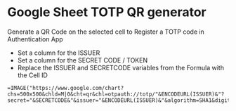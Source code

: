 # Google Sheet TOTP QR generator

Generate a QR Code on the selected cell to Register a TOTP code in Authentication App

- Set a column for the ISSUER
- Set a column for the SECRET CODE / TOKEN
- Replace the ISSUER and SECRETCODE variables from the Formula with the Cell ID

```
=IMAGE("https://www.google.com/chart?chs=500x500&chld=M|0&cht=qr&chl=otpauth://totp/"&ENCODEURL(ISSUER)&"?secret="&SECRETCODE&"&issuer="&ENCODEURL(ISSUER)&"&algorithm=SHA1&digits=6&period=30")
```